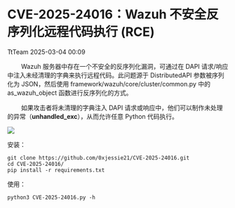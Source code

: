 #  CVE-2025-24016：Wazuh 不安全反序列化远程代码执行 (RCE)   
 TtTeam   2025-03-04 00:09  
  
        Wazuh 服务器中存在一个不安全的反序列化漏洞，可通过在 DAPI 请求/响应中注入未经清理的字典来执行远程代码。此问题源于 DistributedAPI 参数被序列化为 JSON，然后使用 framework/wazuh/core/cluster/common.py 中的 as_wazuh_object 函数进行反序列化的方式。  
  
  
        如果攻击者将未清理的字典注入 DAPI 请求或响应中，他们可以制作未处理的异常（**unhandled_exc**），从而允许任意 Python 代码执行。  
  
  
![](https://mmbiz.qpic.cn/sz_mmbiz_png/0HlywncJbB0ATrVgw6CkmT9n6bicD3BDz3Iibd0xeiaMiaxjTzzhYKb2GmFreHdian39qmhqqTnR0M3WDuUgES6bGibQ/640?wx_fmt=png&from=appmsg "")  
  
安装：  
  
```
git clone https://github.com/0xjessie21/CVE-2025-24016.git
cd CVE-2025-24016/
pip install -r requirements.txt
```  
  
  
使用：  
```
python3 CVE-2025-24016.py -h
```  
  
  
  
  
  
